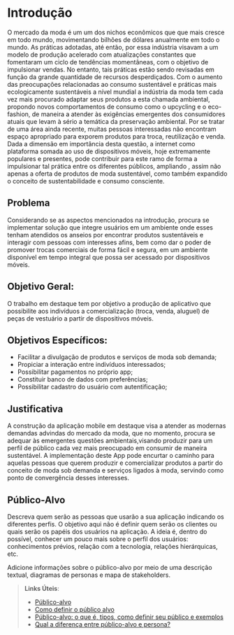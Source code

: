 # Introdução

O mercado da moda é um um dos nichos econômicos que que mais cresce em todo mundo, movimentando bilhões de dólares anualmente em todo o mundo. As práticas adotadas, até então, por essa indústria visavam a um modelo de produção acelerado com atualizações constantes que fomentaram um ciclo de tendências momentâneas, com o objetivo de impulsionar vendas.  No entanto, tais práticas estão sendo revisadas em função da grande quantidade de recursos desperdiçados. Com o aumento das preocupações relacionadas ao consumo sustentável e práticas mais ecologicamente sustentáveis a nível mundial a indústria da moda tem cada vez mais procurado adaptar seus produtos a esta chamada ambiental, propondo novos comportamentos de consumo como o upcycling e o eco-fashion, de maneira a atender às exigências emergentes dos consumidores atuais que levam à sério a temática da preservação ambiental. 
Por se tratar de uma área ainda recente, muitas pessoas interessadas não encontram espaço apropriado para exporem produtos para troca, reutilização e venda. Dada a dimensão em importância desta questão, a internet como plataforma somada ao uso de dispositivos móveis, hoje extremamente populares e presentes, pode contribuir para este ramo de forma a impulsionar tal prática entre os diferentes públicos, ampliando , assim não apenas a oferta de produtos de moda sustentável, como também expandido o conceito de sustentabilidade e consumo consciente.

## Problema

Considerando se as aspectos mencionados na introdução, procura se implementar solução que integre usuários em um ambiente onde esses tenham atendidos os anseios  por encontrar produtos sustentáveis e interagir com pessoas com interesses afins, bem como dar o poder de promover trocas comerciais de forma fácil e segura, em um ambiente disponível em tempo integral que possa ser acessado por dispositivos móveis. 

## Objetivo Geral: 
O trabalho em destaque tem por objetivo a produção de  aplicativo que possibilite aos indivíduos a comercialização (troca, venda, aluguel) de peças de vestuário a partir de dispositivos móveis. 

## Objetivos Específicos: 
- Facilitar a divulgação de produtos e serviços de moda sob demanda;
- Propiciar a interação entre indivíduos interessados;
- Possibilitar pagamentos no próprio app;
- Constituir banco de dados com preferências;
- Possibilitar cadastro do usuário com autentificação;

## Justificativa

A construção da aplicação mobile em destaque visa a atender as modernas demandas advindas do mercado da moda, que no momento, procura se adequar às emergentes questões ambientais,visando produzir para um perfil de  público cada vez mais preocupado em consumir de maneira sustentável.  A implementação deste App pode encurtar o caminho para aquelas pessoas que querem produzir e comercializar produtos a partir do  conceito de moda sob demanda e serviços ligados à moda, servindo como ponto de convergência desses  interesses. 

## Público-Alvo

Descreva quem serão as pessoas que usarão a sua aplicação indicando os diferentes perfis. O objetivo aqui não é definir quem serão os clientes ou quais serão os papéis dos usuários na aplicação. A ideia é, dentro do possível, conhecer um pouco mais sobre o perfil dos usuários: conhecimentos prévios, relação com a tecnologia, relações
hierárquicas, etc.

Adicione informações sobre o público-alvo por meio de uma descrição textual, diagramas de personas e mapa de stakeholders.

> **Links Úteis**:
> - [Público-alvo](https://blog.hotmart.com/pt-br/publico-alvo/)
> - [Como definir o público alvo](https://exame.com/pme/5-dicas-essenciais-para-definir-o-publico-alvo-do-seu-negocio/)
> - [Público-alvo: o que é, tipos, como definir seu público e exemplos](https://klickpages.com.br/blog/publico-alvo-o-que-e/)
> - [Qual a diferença entre público-alvo e persona?](https://rockcontent.com/blog/diferenca-publico-alvo-e-persona/)
